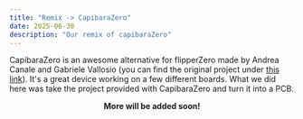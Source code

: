 ```yaml
---
title: "Remix -> CapibaraZero"
date: 2025-06-30
description: "Our remix of capibaraZero"
---
```


CapibaraZero is an awesome alternative for flipperZero made by Andrea Canale and Gabriele Vallosio (you can find the original project under [this link](https://capibarazero.com/)). It's a great device working on a few different boards. What we did here was take the project provided with CapibaraZero and turn it into a PCB.

**<center>More will be added soon! </center>**